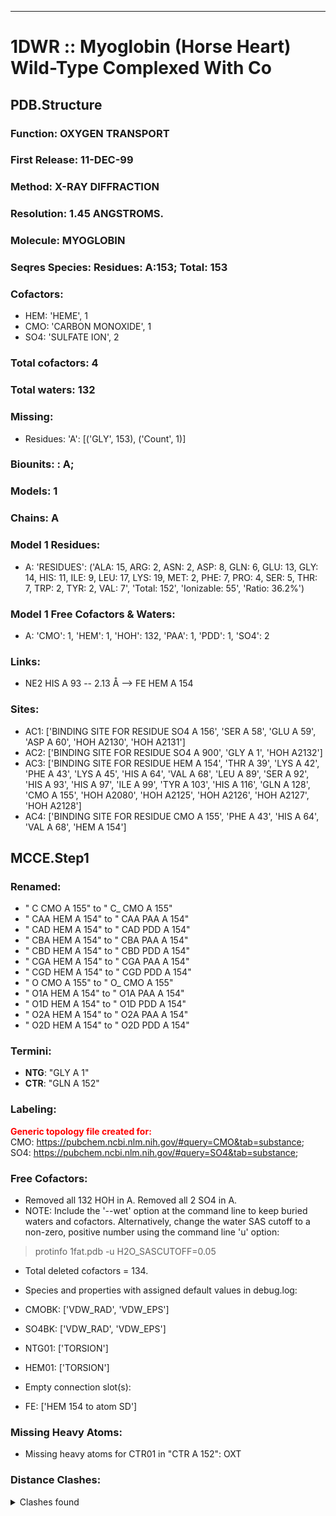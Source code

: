 ---
# 1DWR :: Myoglobin (Horse Heart) Wild-Type Complexed With Co
## PDB.Structure
### Function: OXYGEN TRANSPORT
### First Release: 11-DEC-99
### Method: X-RAY DIFFRACTION
### Resolution: 1.45 ANGSTROMS.
### Molecule: MYOGLOBIN
### Seqres Species: Residues: A:153; Total: 153
### Cofactors:
  - HEM:
 'HEME', 1
  - CMO:
 'CARBON MONOXIDE', 1
  - SO4:
 'SULFATE ION', 2

### Total cofactors: 4
### Total waters: 132
### Missing:
  - Residues:
 'A': [('GLY', 153), ('Count', 1)]

### Biounits: : A;
### Models: 1
### Chains: A
### Model 1 Residues:
  - A:
 'RESIDUES': ('ALA: 15, ARG: 2, ASN: 2, ASP: 8, GLN: 6, GLU: 13, GLY: 14, HIS: 11, ILE: 9, LEU: 17, LYS: 19, MET: 2, PHE: 7, PRO: 4, SER: 5, THR: 7, TRP: 2, TYR: 2, VAL: 7', 'Total: 152', 'Ionizable: 55',
              'Ratio: 36.2%')

### Model 1 Free Cofactors & Waters:
  - A:
 'CMO': 1, 'HEM': 1, 'HOH': 132, 'PAA': 1, 'PDD': 1, 'SO4': 2

### Links:
  - NE2 HIS A 93 -- 2.13 Å --> FE  HEM A 154

### Sites:
  - AC1: ['BINDING SITE FOR RESIDUE SO4 A 156', 'SER A  58', 'GLU A  59', 'ASP A  60', 'HOH A2130', 'HOH A2131']
  - AC2: ['BINDING SITE FOR RESIDUE SO4 A 900', 'GLY A   1', 'HOH A2132']
  - AC3: ['BINDING SITE FOR RESIDUE HEM A 154', 'THR A  39', 'LYS A  42', 'PHE A  43', 'LYS A  45', 'HIS A  64', 'VAL A  68', 'LEU A  89', 'SER A  92', 'HIS A  93', 'HIS A  97', 'ILE A  99', 'TYR A 103', 'HIS A 116', 'GLN A 128', 'CMO A 155', 'HOH A2080', 'HOH A2125', 'HOH A2126', 'HOH A2127', 'HOH A2128']
  - AC4: ['BINDING SITE FOR RESIDUE CMO A 155', 'PHE A  43', 'HIS A  64', 'VAL A  68', 'HEM A 154']

## MCCE.Step1
### Renamed:
  - " C   CMO A 155" to " C_  CMO A 155"
  - " CAA HEM A 154" to " CAA PAA A 154"
  - " CAD HEM A 154" to " CAD PDD A 154"
  - " CBA HEM A 154" to " CBA PAA A 154"
  - " CBD HEM A 154" to " CBD PDD A 154"
  - " CGA HEM A 154" to " CGA PAA A 154"
  - " CGD HEM A 154" to " CGD PDD A 154"
  - " O   CMO A 155" to " O_  CMO A 155"
  - " O1A HEM A 154" to " O1A PAA A 154"
  - " O1D HEM A 154" to " O1D PDD A 154"
  - " O2A HEM A 154" to " O2A PAA A 154"
  - " O2D HEM A 154" to " O2D PDD A 154"

### Termini:
 - <strong>NTG</strong>: "GLY A   1"
 - <strong>CTR</strong>: "GLN A 152"

### Labeling:
<strong><font color='red'>Generic topology file created for:</font></strong>  
CMO: https://pubchem.ncbi.nlm.nih.gov/#query=CMO&tab=substance; SO4: https://pubchem.ncbi.nlm.nih.gov/#query=SO4&tab=substance; 

### Free Cofactors:
  - Removed all 132 HOH in A. Removed all 2 SO4 in A.
  - NOTE: Include the '--wet' option at the command line to keep buried waters and cofactors. Alternatively, change the water SAS cutoff to a non-zero, positive number using the command line 'u' option:
  > protinfo 1fat.pdb -u H2O_SASCUTOFF=0.05
  - Total deleted cofactors = 134.
  - Species and properties with assigned default values in debug.log:

  - CMOBK: ['VDW_RAD', 'VDW_EPS']

  - SO4BK: ['VDW_RAD', 'VDW_EPS']

  - NTG01: ['TORSION']

  - HEM01: ['TORSION']

  - Empty connection slot(s):

  - FE: ['HEM 154 to atom  SD']


### Missing Heavy Atoms:
  -    Missing heavy atoms for CTR01 in "CTR A 152":   OXT

### Distance Clashes:
<details><summary>Clashes found</summary>

- d= 1.51: " C2A HEM A 154" to " CAA PAA A 154"
- d= 1.49: " C3D HEM A 154" to " CAD PDD A 154"
- d= 1.90: "FE   HEM A 154" to " C_  CMO A 155"

</details>

